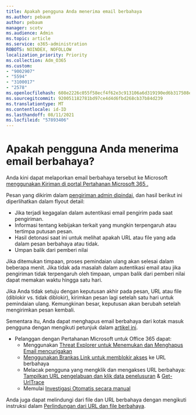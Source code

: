 ```yaml
---
title: Apakah pengguna Anda menerima email berbahaya
ms.author: pebaum
author: pebaum
manager: scotv
ms.audience: Admin
ms.topic: article
ms.service: o365-administration
ROBOTS: NOINDEX, NOFOLLOW
localization_priority: Priority
ms.collection: Adm_O365
ms.custom:
- "9002907"
- "5594"
- "3100017"
- "2578"
ms.openlocfilehash: 608e2226c055f58ecf4f62e3c913106a6d319190ed6b317508e41514c12ba5d0
ms.sourcegitcommit: 920051182781bd97ce4d4d6fbd268cb37b84d239
ms.translationtype: MT
ms.contentlocale: id-ID
ms.lasthandoff: 08/11/2021
ms.locfileid: "57893406"
---
```

# <a name="did-your-users-receive-malicious-email"></a>Apakah pengguna Anda menerima email berbahaya?

Anda kini dapat melaporkan email berbahaya tersebut ke Microsoft [menggunakan Kiriman di portal Pertahanan Microsoft 365 .](https://sip.security.microsoft.com/reportsubmission?viewid=admin)

Pesan yang dikirim dalam [pengiriman admin dipindai,](https://security.microsoft.com/reportsubmission?viewid=admin) dan hasil berikut ini diperlihatkan dalam flyout detail:

- Jika terjadi kegagalan dalam autentikasi email pengirim pada saat pengiriman.
- Informasi tentang kebijakan terkait yang mungkin terpengaruh atau tertimpa putusan pesan.
- Hasil detonasi saat ini untuk melihat apakah URL atau file yang ada dalam pesan berbahaya atau tidak.
- Umpan balik dari pemberi nilai

Jika ditemukan timpaan, proses pemindaian ulang akan selesai dalam beberapa menit. Jika tidak ada masalah dalam autentikasi email atau jika pengiriman tidak terpengaruh oleh timpaan, umpan balik dari pemberi nilai dapat memakan waktu hingga satu hari.

Jika Anda tidak setuju dengan keputusan akhir pada pesan, URL atau file (diblokir vs. tidak diblokir), kirimkan pesan lagi setelah satu hari untuk pemindaian ulang. Kemungkinan besar, keputusan akan berubah setelah mengirimkan pesan kembali.

Sementara itu, Anda dapat menghapus email berbahaya dari kotak masuk pengguna dengan mengikuti petunjuk dalam [artikel ini](https://docs.microsoft.com/microsoft-365/compliance/search-for-and-delete-messages-in-your-organization).

- Pelanggan dengan Pertahanan Microsoft untuk Office 365 dapat:
  - Menggunakan [Threat Explorer untuk Menemukan dan Menghapus Email mencurigakan](https://docs.microsoft.com/microsoft-365/security/office-365-security/investigate-malicious-email-that-was-delivered)
  - [Menggunakan Brankas Link untuk memblokir akses](https://docs.microsoft.com/microsoft-365/security/office-365-security/safe-links) ke URL berbahaya
  - Melacak pengguna yang mengklik dan mengakses URL berbahaya: [Tampilkan URL pengelabuan dan klik data penelusuran](https://docs.microsoft.com/microsoft-365/security/office-365-security/threat-explorer)  &  [Get-UrlTrace](https://docs.microsoft.com/powershell/module/exchange/get-urltrace)
  - Memulai [Investigasi Otomatis secara manual](https://docs.microsoft.com/microsoft-365/security/office-365-security/automated-investigation-response-office)

Anda juga dapat melindungi dari file dan URL berbahaya dengan mengikuti instruksi dalam [Perlindungan dari URL dan file berbahaya](https://docs.microsoft.com/microsoft-365/security/office-365-security/protect-against-threats).
